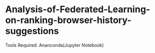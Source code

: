 # Analysis-of-Federated-Learning-on-ranking-browser-history-suggestions

Tools Required: Ananconda(Jupyter Notebook)
